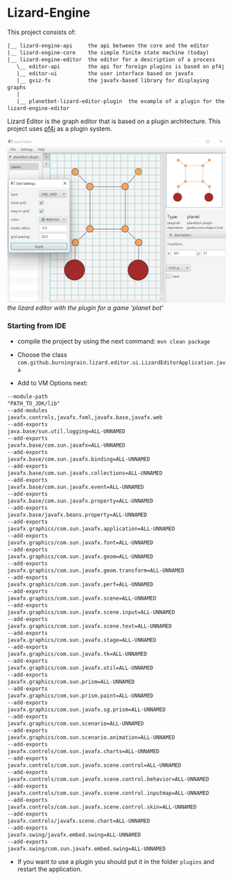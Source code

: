 # Lizard-Engine

This project consists of:
```
|__ lizard-engine-api     the api between the core and the editor 
|__ lizard-engine-core    the simple finite state machine (today)
|__ lizard-engine-editor  the editor for a description of a process
   \__ editor-api         the api for foreign plugins is based on pf4j 
   |__ editor-ui          the user interface based on javafx
   |__ gviz-fx            the javafx-based library for displaying graphs
   |
   |__ planetbot-lizard-editor-plugin  the example of a plugin for the lizard-engine-editor   
```

Lizard Editor is the graph editor that is based on a plugin architecture. This project uses [pf4j](https://pi4j.com/) as a plugin system.

![lizard-editor with plugin](https://github.com/burningrain/lizard-engine/blob/main/pics/editor_1.png?raw=true)
*the lizard editor with the plugin for a game 'planet bot'*

### Starting from IDE

* compile the project by using the next command:
```mvn clean package```

* Choose the class ```com.github.burningrain.lizard.editor.ui.LizardEditorApplication.java```

* Add to VM Options next:
```shell
--module-path
"PATH_TO_JDK/lib"
--add-modules
javafx.controls,javafx.fxml,javafx.base,javafx.web
--add-exports
java.base/sun.util.logging=ALL-UNNAMED
--add-exports
javafx.base/com.sun.javafx=ALL-UNNAMED
--add-exports
javafx.base/com.sun.javafx.binding=ALL-UNNAMED
--add-exports
javafx.base/com.sun.javafx.collections=ALL-UNNAMED
--add-exports
javafx.base/com.sun.javafx.event=ALL-UNNAMED
--add-exports
javafx.base/com.sun.javafx.property=ALL-UNNAMED
--add-exports
javafx.base/javafx.beans.property=ALL-UNNAMED
--add-exports
javafx.graphics/com.sun.javafx.application=ALL-UNNAMED
--add-exports
javafx.graphics/com.sun.javafx.font=ALL-UNNAMED
--add-exports
javafx.graphics/com.sun.javafx.geom=ALL-UNNAMED
--add-exports
javafx.graphics/com.sun.javafx.geom.transform=ALL-UNNAMED
--add-exports
javafx.graphics/com.sun.javafx.perf=ALL-UNNAMED
--add-exports
javafx.graphics/com.sun.javafx.scene=ALL-UNNAMED
--add-exports
javafx.graphics/com.sun.javafx.scene.input=ALL-UNNAMED
--add-exports
javafx.graphics/com.sun.javafx.scene.text=ALL-UNNAMED
--add-exports
javafx.graphics/com.sun.javafx.stage=ALL-UNNAMED
--add-exports
javafx.graphics/com.sun.javafx.tk=ALL-UNNAMED
--add-exports
javafx.graphics/com.sun.javafx.util=ALL-UNNAMED
--add-exports
javafx.graphics/com.sun.prism=ALL-UNNAMED
--add-exports
javafx.graphics/com.sun.prism.paint=ALL-UNNAMED
--add-exports
javafx.graphics/com.sun.javafx.sg.prism=ALL-UNNAMED
--add-exports
javafx.graphics/com.sun.scenario=ALL-UNNAMED
--add-exports
javafx.graphics/com.sun.scenario.animation=ALL-UNNAMED
--add-exports
javafx.controls/com.sun.javafx.charts=ALL-UNNAMED
--add-exports
javafx.controls/com.sun.javafx.scene.control=ALL-UNNAMED
--add-exports
javafx.controls/com.sun.javafx.scene.control.behavior=ALL-UNNAMED
--add-exports
javafx.controls/com.sun.javafx.scene.control.inputmap=ALL-UNNAMED
--add-exports
javafx.controls/com.sun.javafx.scene.control.skin=ALL-UNNAMED
--add-exports
javafx.controls/javafx.scene.chart=ALL-UNNAMED
--add-exports
javafx.swing/javafx.embed.swing=ALL-UNNAMED
--add-exports
javafx.swing/com.sun.javafx.embed.swing=ALL-UNNAMED
```

* If you want to use a plugin you should put it in the folder ```plugins``` and restart the application.